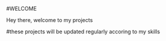   #WELCOME
  
  
 Hey there,
          welcome to my projects 

 #these projects will be updated regularly accoring to my skills
